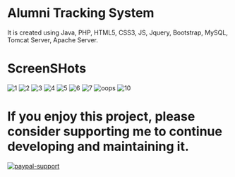# Alumni Tracking System

It is created using Java, PHP, HTML5, CSS3, JS, Jquery, Bootstrap, MySQL, Tomcat Server, Apache Server.

# ScreenSHots
![1](https://user-images.githubusercontent.com/32667635/75801451-2af46900-5da1-11ea-8fd5-988a9afb15ec.JPG)
![2](https://user-images.githubusercontent.com/32667635/75801456-2c259600-5da1-11ea-95c9-bb31a594898f.JPG)
![3](https://user-images.githubusercontent.com/32667635/75801458-2cbe2c80-5da1-11ea-825c-11e8ae060f9a.JPG)
![4](https://user-images.githubusercontent.com/32667635/75801461-2cbe2c80-5da1-11ea-8ebb-3fc13fbe7e63.JPG)
![5](https://user-images.githubusercontent.com/32667635/75801463-2d56c300-5da1-11ea-934e-77c5a4ae9480.JPG)
![6](https://user-images.githubusercontent.com/32667635/75801466-2def5980-5da1-11ea-99da-e8bb4ebbf555.JPG)
![7](https://user-images.githubusercontent.com/32667635/75801467-2def5980-5da1-11ea-9ded-db25018fb2d4.JPG)
![oops](https://user-images.githubusercontent.com/32667635/75801468-2e87f000-5da1-11ea-92c7-99390d032236.JPG)
![10](https://user-images.githubusercontent.com/32667635/74029690-3edfc180-49d3-11ea-9763-109bdbe4fd16.JPG)

# If you enjoy this project, please consider supporting me to continue developing and maintaining it.
[![paypal-support](https://user-images.githubusercontent.com/32667635/71374712-b3a49b00-25e1-11ea-944e-ff5f4a0b6cfe.jpg)](https://paypal.me/shubhamgupta1204)
